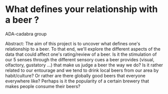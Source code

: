 # What defines your relationship with a beer ?
ADA-cadabra group

Abstract:
The aim of this project is to uncover what defines one's relationship to a beer. To that end, we'll explore the different aspects of the data that could affect one's rating/review of a beer. Is it the stimulation of our 5 senses through the different sensory cues a beer provides (visual, olfactory, gustatory ...) that make us judge a beer the way we do? Is it rather related to our entourage and we tend to drink local beers from our area by habit/culture? Or rather are there globally good beers that everyone everywhere like? Perhaps is it the popularity of a certain brewery that makes people consume their beers?
